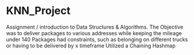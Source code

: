 # KNN_Project
Assignment / introduction to Data Structures & Algorithms.
The Objective was to deliver packages to various addresses while keeping the mileage under 140
Packages had constraints, such as belonging on different trucks or having to be delivered by x timeframe
Utilized a Chaining Hashmap
